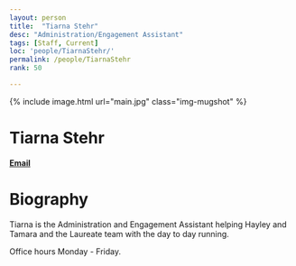 ```yaml
---
layout: person
title:  "Tiarna Stehr"
desc: "Administration/Engagement Assistant"
tags: [Staff, Current]
loc: 'people/TiarnaStehr/'
permalink: /people/TiarnaStehr
rank: 50

---
```

 
{% include image.html url="main.jpg" class="img-mugshot" %}
<div class="text-center" markdown="1"> 

# Tiarna Stehr
[**Email**](mailto:t.stehr@uq.edu.au)
</div>
 
# Biography

Tiarna is the Administration and Engagement Assistant helping Hayley and Tamara and the Laureate team with the day to day running. 

Office hours Monday - Friday.
 
